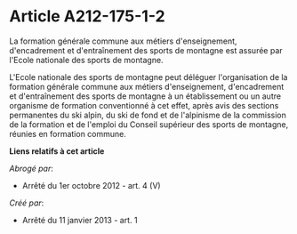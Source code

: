 # Article A212-175-1-2

La formation générale commune aux métiers d'enseignement, d'encadrement et d'entraînement des sports de montagne est assurée
par l'Ecole nationale des sports de montagne. 

L'Ecole nationale des sports de montagne peut déléguer l'organisation de la formation générale commune aux métiers
d'enseignement, d'encadrement et d'entraînement des sports de montagne à un établissement ou un autre organisme de formation
conventionné à cet effet, après avis des sections permanentes du ski alpin, du ski de fond et de l'alpinisme de la commission
de la formation et de l'emploi du Conseil supérieur des sports de montagne, réunies en formation commune.

**Liens relatifs à cet article**

_Abrogé par_:

  - Arrêté du 1er octobre 2012 - art. 4 (V)

_Créé par_:

  - Arrêté du 11 janvier 2013 - art. 1
